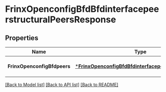 # FrinxOpenconfigBfdBfdinterfacepeerstructuralPeersResponse

## Properties
Name | Type | Description | Notes
------------ | ------------- | ------------- | -------------
**FrinxOpenconfigBfdpeers** | [***FrinxOpenconfigBfdBfdinterfacepeerstructuralPeers**](frinx.openconfig.bfd.bfdinterfacepeerstructural.Peers.md) |  | [optional] [default to null]

[[Back to Model list]](../README.md#documentation-for-models) [[Back to API list]](../README.md#documentation-for-api-endpoints) [[Back to README]](../README.md)


